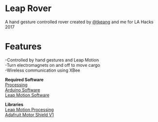 # Leap Rover
A hand gesture controlled rover created by [@tkeang](https://github.com/tkheang) and me for LA Hacks 2017

# Features
  -Controlled by hand gestures and Leap Motion  
  -Turn electromagnets on and off to move cargo  
  -Wireless communication using XBee  

**Required Software**  
[Processing](https://processing.org/)  
[Arduino Software](http://processing.org/download/)  
[Leap Motion Software](https://www.leapmotion.com/setup)  

**Libraries**  
[Leap Motion Processing](https://github.com/voidplus/leap-motion-processing)  
[Adafruit Motor Shield V1](https://github.com/adafruit/Adafruit-Motor-Shield-library)
